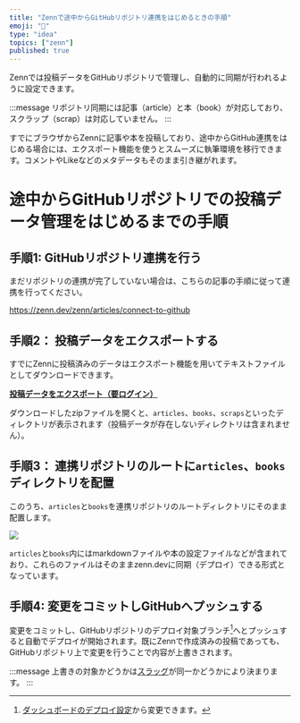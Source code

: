 ```yaml
---
title: "Zennで途中からGitHubリポジトリ連携をはじめるときの手順"
emoji: "🐙"
type: "idea"
topics: ["zenn"]
published: true
---
```


Zennでは投稿データをGitHubリポジトリで管理し、自動的に同期が行われるように設定できます。

:::message
リポジトリ同期には記事（article）と本（book）が対応しており、スクラップ（scrap）は対応していません。
:::


すでにブラウザからZennに記事や本を投稿しており、途中からGitHub連携をはじめる場合には、エクスポート機能を使うとスムーズに執筆環境を移行できます。コメントやLikeなどのメタデータもそのまま引き継がれます。

# 途中からGitHubリポジトリでの投稿データ管理をはじめるまでの手順


## 手順1: GitHubリポジトリ連携を行う

まだリポジトリの連携が完了していない場合は、こちらの記事の手順に従って連携を行ってください。

https://zenn.dev/zenn/articles/connect-to-github

## 手順2： 投稿データをエクスポートする
すでにZennに投稿済みのデータはエクスポート機能を用いてテキストファイルとしてダウンロードできます。

**[投稿データをエクスポート（要ログイン）](https://zenn.dev/settings/export)**

ダウンロードしたzipファイルを開くと、`articles`、`books`、`scraps`といったディレクトリが表示されます（投稿データが存在しないディレクトリは含まれません）。

## 手順3： 連携リポジトリのルートに`articles`、`books`ディレクトリを配置

このうち、`articles`と`books`を連携リポジトリのルートディレクトリにそのまま配置します。

![](https://storage.googleapis.com/zenn-user-upload/yu84oke4inu5l5prmrowrqtgvv9y)

`articles`と`books`内にはmarkdownファイルや本の設定ファイルなどが含まれており、これらのファイルはそのままzenn.devに同期（デプロイ）できる形式となっています。

## 手順4: 変更をコミットしGitHubへプッシュする
変更をコミットし、GitHubリポジトリのデプロイ対象ブランチ[^1]へとプッシュすると自動でデプロイが開始されます。既にZennで作成済みの投稿であっても、GitHubリポジトリ上で変更を行うことで内容が上書きされます。

:::message
上書きの対象かどうかは[スラッグ](https://zenn.dev/zenn/articles/what-is-slug)が同一かどうかにより決まります。
:::

[^1]: [ダッシュボードのデプロイ設定](https://zenn.dev/dashboard/deploys?tab=repo_settings)から変更できます。